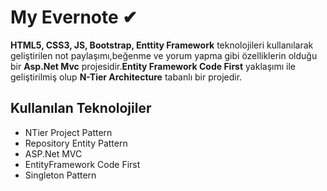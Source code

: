 # My Evernote ✔

**HTML5, CSS3, JS, Bootstrap, Enttity Framework** teknolojileri kullanılarak geliştirilen not paylaşımı,beğenme ve yorum yapma gibi özelliklerin olduğu bir **Asp.Net Mvc** projesidir.**Entity Framework Code First** yaklaşımı ile geliştirilmiş olup **N-Tier Architecture** tabanlı bir projedir.

## Kullanılan Teknolojiler

- NTier Project Pattern
- Repository Entity Pattern
- ASP.Net MVC
- EntityFramework Code First
- Singleton Pattern

